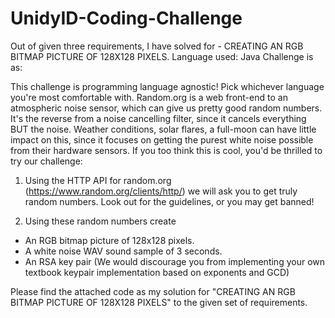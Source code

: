 # UnidyID-Coding-Challenge

Out of given three requirements, I have solved for - CREATING AN RGB BITMAP PICTURE OF 128X128 PIXELS.
Language used: Java
Challenge is as:

This challenge is programming language agnostic! Pick whichever language you're most comfortable with. Random.org is a web front-end to an atmospheric noise sensor, which can give us pretty good random numbers. It's the reverse from a noise cancelling filter, since it cancels everything BUT the noise. Weather conditions, solar flares, a full-moon can have little impact on this, since it focuses on getting the purest white noise possible from their hardware sensors. If you too think this is cool, you'd be thrilled to try our challenge:

1. Using the HTTP API for random.org (https://www.random.org/clients/http/) we will ask you to get truly random numbers. Look out for the guidelines, or you may get banned!

2. Using these random numbers create

- An RGB bitmap picture of 128x128 pixels.
- A white noise WAV sound sample of 3 seconds.
- An RSA key pair (We would discourage you from implementing your own textbook keypair implementation based on exponents and GCD)


Please find the attached code as my solution for "CREATING AN RGB BITMAP PICTURE OF 128X128 PIXELS" to the given set of requirements.
